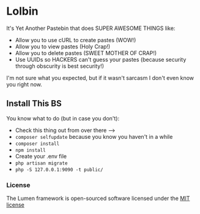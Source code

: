 # Lolbin

It's Yet Another Pastebin that does SUPER AWESOME THINGS like:

- Allow you to use cURL to create pastes (WOW!)
- Allow you to view pastes (Holy Crap!)
- Allow you to delete pastes (SWEET MOTHER OF CRAP!)
- Use UUIDs so HACKERS can't guess your pastes (because security through obscurity is best security!)

I'm not sure what you expected, but if it wasn't sarcasm I don't even know you right now.

## Install This BS

You know what to do (but in case you don't):

- Check this thing out from over there -->
- `composer selfupdate` because you know you haven't in a while
- `composer install`
- `npm install`
- Create your .env file
- `php artisan migrate`
- `php -S 127.0.0.1:9090 -t public/`

### License

The Lumen framework is open-sourced software licensed under the [MIT license](http://opensource.org/licenses/MIT)
